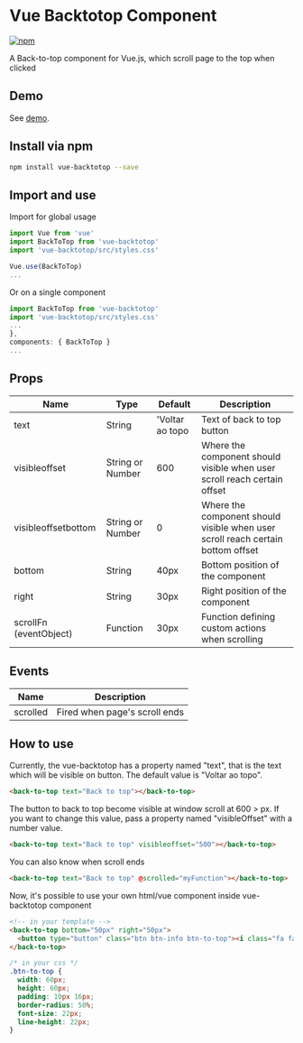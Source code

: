 # Vue Backtotop Component

[![npm](https://img.shields.io/npm/v/vue-backtotop.svg)](https://www.npmjs.com/package/vue-backtotop)

A Back-to-top component for Vue.js, which scroll page to the top when clicked

## Demo

See [demo](http://caiofsouza.github.io/vue-backtotop/example).

## Install via npm

```bash
npm install vue-backtotop --save
```

## Import and use

Import for global usage
```javascript
import Vue from 'vue'
import BackToTop from 'vue-backtotop'
import 'vue-backtotop/src/styles.css'

Vue.use(BackToTop)
...
```

Or on a single component
```javascript
import BackToTop from 'vue-backtotop'
import 'vue-backtotop/src/styles.css'
...
},
components: { BackToTop }
...
```

## Props

| Name                    | Type             | Default         | Description                                                              |
|-------------------------|------------------|-----------------|--------------------------------------------------------------------------|
| text                    | String           | 'Voltar ao topo | Text of back to top button                                               |
| visibleoffset           | String or Number | 600             | Where the component should visible when user scroll reach certain offset |
| visibleoffsetbottom           | String or Number | 0             | Where the component should visible when user scroll reach certain bottom offset |
| bottom                  | String           | 40px            | Bottom position of the component                                         |
| right                   | String           | 30px            | Right position of the component                                          |
| scrollFn (eventObject)  | Function         | 30px            | Function defining custom actions when scrolling                          |

## Events

| Name                   | Description                                                              |
|------------------------|--------------------------------------------------------------------------|
| scrolled               | Fired when page's scroll ends                                            |

## How to use


Currently, the vue-backtotop has a property named "text", that is the text which will be visible on button. The default value is "Voltar ao topo".

```html
<back-to-top text="Back to top"></back-to-top>
```

The button to back to top become visible at window scroll at 600 > px. If you want to change this value, pass a property named "visibleOffset" with a number value. 

```html
<back-to-top text="Back to top" visibleoffset="500"></back-to-top>
```

You can also know when scroll ends

```html
<back-to-top text="Back to top" @scrolled="myFunction"></back-to-top>
```

Now, it's possible to use your own html/vue component inside vue-backtotop component

```html
<!-- in your template -->
<back-to-top bottom="50px" right="50px">
  <button type="button" class="btn btn-info btn-to-top"><i class="fa fa-chevron-up"></i></button>
</back-to-top>
```

```css
/* in your css */
.btn-to-top {
  width: 60px;
  height: 60px;
  padding: 10px 16px;
  border-radius: 50%;
  font-size: 22px;
  line-height: 22px;
}
```


